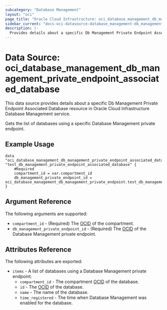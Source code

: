 ```yaml
---
subcategory: "Database Management"
layout: "oci"
page_title: "Oracle Cloud Infrastructure: oci_database_management_db_management_private_endpoint_associated_database"
sidebar_current: "docs-oci-datasource-database_management-db_management_private_endpoint_associated_database"
description: |-
  Provides details about a specific Db Management Private Endpoint Associated Database in Oracle Cloud Infrastructure Database Management service
---
```


# Data Source: oci_database_management_db_management_private_endpoint_associated_database
This data source provides details about a specific Db Management Private Endpoint Associated Database resource in Oracle Cloud Infrastructure Database Management service.

Gets the list of databases using a specific Database Management private endpoint.

## Example Usage

```hcl
data "oci_database_management_db_management_private_endpoint_associated_database" "test_db_management_private_endpoint_associated_database" {
	#Required
	compartment_id = var.compartment_id
	db_management_private_endpoint_id = oci_database_management_db_management_private_endpoint.test_db_management_private_endpoint.id
}
```

## Argument Reference

The following arguments are supported:

* `compartment_id` - (Required) The [OCID](https://docs.cloud.oracle.com/iaas/Content/General/Concepts/identifiers.htm) of the compartment.
* `db_management_private_endpoint_id` - (Required) The [OCID](https://docs.cloud.oracle.com/iaas/Content/General/Concepts/identifiers.htm) of the Database Management private endpoint.


## Attributes Reference

The following attributes are exported:

* `items` - A list of databases using a Database Management private endpoint.
	* `compartment_id` - The compartment [OCID](https://docs.cloud.oracle.com/iaas/Content/General/Concepts/identifiers.htm) of the database.
	* `id` - The [OCID](https://docs.cloud.oracle.com/iaas/Content/General/Concepts/identifiers.htm) of the database.
	* `name` - The name of the database.
	* `time_registered` - The time when Database Management was enabled for the database.

